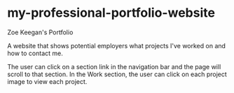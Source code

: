 # my-professional-portfolio-website
Zoe Keegan's Portfolio 

A website that shows potential employers what projects I've worked on and how to contact me. 

The user can click on a section link in the navigation bar and the page will scroll to that section. In the Work section, the user can click on each project image to view each project.

